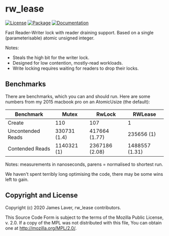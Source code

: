 # rw_lease

[![License](https://img.shields.io/crates/l/rw_lease.svg)](https://github.com/irrustible/rw_lease/blob/main/LICENSE)
[![Package](https://img.shields.io/crates/v/rw_lease.svg)](https://crates.io/crates/rw_lease)
[![Documentation](https://docs.rs/rw_lease/badge.svg)](https://docs.rs/rw_lease)

Fast Reader-Writer lock with reader draining support. Based on a
single (parameterisable) atomic unsigned integer.

Notes:

* Steals the high bit for the writer lock.
* Designed for low contention, mostly-read workloads.
* Write locking requires waiting for readers to drop their locks.

## Benchmarks

There are benchmarks, which you can and should run. Here are some
numbers from my 2015 macbook pro on an AtomicUsize (the default):

| Benchmark         | Mutex        | RwLock         | RWLease        |
|-------------------|--------------|----------------|----------------|
| Create            | 110          | 107            | 1              |
| Uncontended Reads | 330731 (1.4) | 417664 (1.77)  | 235656 (1)     |
| Contended Reads   | 1140321 (1)  | 2367186 (2.08) | 1488557 (1.31) |

Notes: measurements in nanoseconds, parens = normalised to shortest run.

We haven't spent terribly long optimising the code, there may be some
wins left to gain.

## Copyright and License

Copyright (c) 2020 James Laver, rw_lease contributors.

This Source Code Form is subject to the terms of the Mozilla Public
License, v. 2.0. If a copy of the MPL was not distributed with this
file, You can obtain one at http://mozilla.org/MPL/2.0/.

